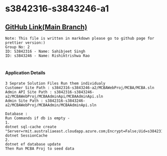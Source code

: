 
# s3842316-s3843246-a1

## [GitHub Link(Main Branch)](https://github.com/rmit-wdt-fs-2023/s3842316-s3843246-a2) 


	Note: This file is written in markdown please go to github page for prettier version:)
	Group No: 2
	ID: S3842316 - Name: Sahibjeet Singh
	ID: s3843246 - Name: Rishiktrishwa Rao
#
#### Application Details
	3 Seprate Solution Files Run them individualy
	Customer Site Path : s3842316-s3843246-a2/MCBAWebProj/MCBA/MCBA.sln
	Admin API Site Path : s3842316-s3843246-a2/MCBAWebProj/MCBAAdminApi/MCBAAdminApi.sln
	Admin Site Path : s3842316-s3843246-a2/MCBAWebProj/MCBAAdmin/MCBAAdminApi.sln

	Database :
	Run Commands if db is empty - 
	1.
	dotnet sql-cache create "Server=rmit.australiaeast.cloudapp.azure.com;Encrypt=False;Uid=s3842316_a2;Pwd=abc123;MultipleActiveResultSets=True" dotnet SessionCache
	2. 
	dotnet ef database update
	Then Run MCBA Proj to seed data

